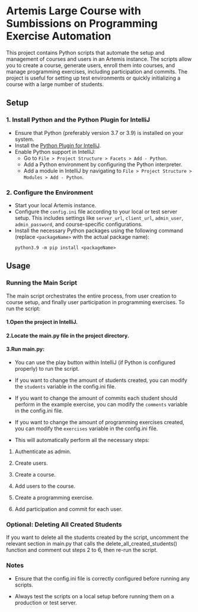 # Artemis Large Course with Sumbissions on Programming Exercise Automation

This project contains Python scripts that automate the setup and management of courses and users in an Artemis instance. The scripts allow you to create a course, generate users, enroll them into courses, and manage programming exercises, including participation and commits. The project is useful for setting up test environments or quickly initializing a course with a large number of students.

## Setup

### 1. Install Python and the Python Plugin for IntelliJ
- Ensure that Python (preferably version 3.7 or 3.9) is installed on your system.
- Install the [Python Plugin for IntelliJ](https://plugins.jetbrains.com/plugin/631-python).
- Enable Python support in IntelliJ:
    - Go to `File > Project Structure > Facets > Add - Python`.
    - Add a Python environment by configuring the Python interpreter.
    - Add a module in IntelliJ by navigating to `File > Project Structure > Modules > Add - Python`.

### 2. Configure the Environment
- Start your local Artemis instance.
- Configure the `config.ini` file according to your local or test server setup. This includes settings like `server_url`, `client_url`, `admin_user`, `admin_password`, and course-specific configurations.
- Install the necessary Python packages using the following command (replace `<packageName>` with the actual package name):
  ```shell
  python3.9 -m pip install <packageName>

## Usage

### Running the Main Script

The main script orchestrates the entire process, from user creation to course setup, and finally user participation in programming exercises. To run the script:

#### 1.Open the project in IntelliJ.

#### 2.Locate the main.py file in the project directory.

#### 3.Run main.py:

-  You can use the play button within IntelliJ (if Python is configured properly) to run the script.

-  If you want to change the amount of students created, you can modify the `students` variable in the config.ini file.

-  If you want to change the amount of commits each student should perform in the example exercise, you can modify the `comments` variable in the config.ini file.

-  If you want to change the amount of programming exercises created, you can modify the `exercises` variable in the config.ini file.

-  This will automatically perform all the necessary steps:

1.  Authenticate as admin.

2.  Create users.

3.  Create a course.

4.  Add users to the course.

5.  Create a programming exercise.

6.  Add participation and commit for each user.

### Optional: Deleting All Created Students

If you want to delete all the students created by the script, uncomment the relevant section in main.py that calls the delete_all_created_students() function and comment out steps 2 to 6, then re-run the script.

### Notes

-  Ensure that the config.ini file is correctly configured before running any scripts.

-  Always test the scripts on a local setup before running them on a production or test server.
